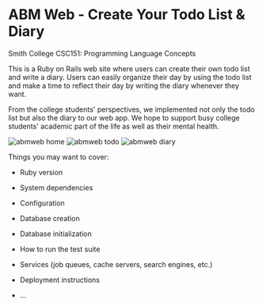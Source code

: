 # ABM Web - Create Your Todo List & Diary

Smith College CSC151: Programming Language Concepts

This is a Ruby on Rails web site where users can create their own todo list and write a diary. Users can easily organize their day by using the todo list and make a time to reflect their day by writing the diary whenever they want. 

From the college students' perspectives, we implemented not only the todo list but also the diary to our web app. We hope to support busy college students' academic part of the life as well as their mental health. 

![abmweb home](app/assets/images/top-page.png)
![abmweb todo](app/assets/images/todo-page.png)
![abmweb diary](app/assets/images/diary-page.png)


Things you may want to cover:

* Ruby version

* System dependencies

* Configuration

* Database creation

* Database initialization

* How to run the test suite

* Services (job queues, cache servers, search engines, etc.)

* Deployment instructions

* ...
